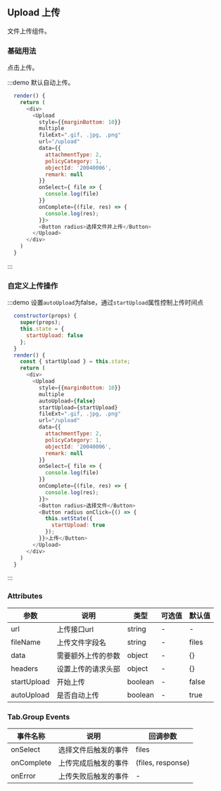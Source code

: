 ## Upload 上传
文件上传组件。

### 基础用法
点击上传。

:::demo 默认自动上传。

```js
  render() {
    return (
      <div>
        <Upload
          style={{marginBottom: 10}}
          multiple
          fileExt=".gif, .jpg, .png"
          url="/upload"
          data={{
            attachmentType: 2,
            policyCategory: 1,
            objectId: '20040006',
            remark: null
          }}
          onSelect={ file => {
            console.log(file)
          }}
          onComplete={(file, res) => {
            console.log(res);
          }}>
          <Button radius>选择文件并上传</Button>
        </Upload>
      </div>
    )
  }
```
:::

### 自定义上传操作

:::demo 设置`autoUpload`为false，通过`startUpload`属性控制上传时间点

```js
  constructor(props) {
    super(props);
    this.state = {
      startUpload: false
    };
  }
  render() {
    const { startUpload } = this.state;
    return (
      <div>
        <Upload
          style={{marginBottom: 10}}
          multiple
          autoUpload={false}
          startUpload={startUpload}
          fileExt=".gif, .jpg, .png"
          url="/upload"
          data={{
            attachmentType: 2,
            policyCategory: 1,
            objectId: '20040006',
            remark: null
          }}
          onSelect={ file => {
            console.log(file)
          }}
          onComplete={(file, res) => {
            console.log(res);
          }}>
          <Button radius>选择文件</Button>
          <Button radius onClick={() => {
            this.setState({
              startUpload: true
            });
          }}>上传</Button>
        </Upload>
      </div>
    )
  }
```
:::

### Attributes
| 参数      | 说明    | 类型      | 可选值       | 默认值   |
|---------- |-------- |---------- |-------------  |-------- |
| url   | 上传接口url | string |   -  |    -  |
| fileName   | 上传文件字段名 |string |   -  |    files  |
| data   | 需要额外上传的参数 | object |   -  |    {}  |
| headers | 设置上传的请求头部 | object | - | {} |
| startUpload   | 开始上传 | boolean |   -  |    false  |
| autoUpload   | 是否自动上传 | boolean |   -  |    true  |

### Tab.Group Events
| 事件名称 | 说明 | 回调参数 |
|---------- |-------- |---------- |
| onSelect | 选择文件后触发的事件 |  files |
| onComplete | 上传完成后触发的事件 |  (files, response) |
| onError | 上传失败后触发的事件 |  - |